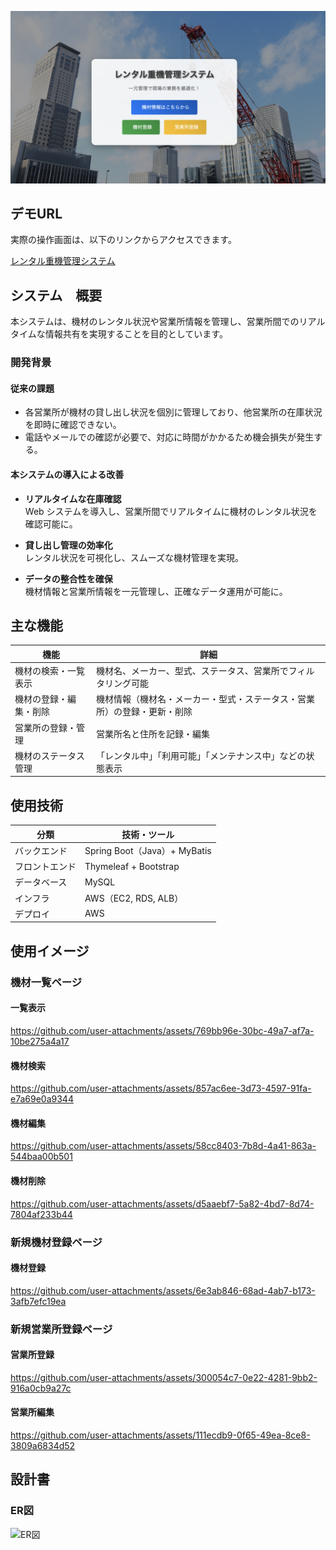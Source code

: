 ![トップページ](images/toppage.png)

## デモURL
実際の操作画面は、以下のリンクからアクセスできます。  

[レンタル重機管理システム](http://RentalMachineManagerALB-381945711.ap-northeast-1.elb.amazonaws.com)  

## システム　概要
本システムは、機材のレンタル状況や営業所情報を管理し、営業所間でのリアルタイムな情報共有を実現することを目的としています。

### 開発背景

#### 従来の課題
- 各営業所が機材の貸し出し状況を個別に管理しており、他営業所の在庫状況を即時に確認できない。　
- 電話やメールでの確認が必要で、対応に時間がかかるため機会損失が発生する。

#### 本システムの導入による改善
- **リアルタイムな在庫確認**  
  Web システムを導入し、営業所間でリアルタイムに機材のレンタル状況を確認可能に。  

- **貸し出し管理の効率化**  
  レンタル状況を可視化し、スムーズな機材管理を実現。  

- **データの整合性を確保**  
  機材情報と営業所情報を一元管理し、正確なデータ運用が可能に。    

## 主な機能

| 機能 | 詳細 |
|------|------------------------------------------------|
| 機材の検索・一覧表示 | 機材名、メーカー、型式、ステータス、営業所でフィルタリング可能 |
| 機材の登録・編集・削除 | 機材情報（機材名・メーカー・型式・ステータス・営業所）の登録・更新・削除 |
| 営業所の登録・管理 | 営業所名と住所を記録・編集 |
| 機材のステータス管理 | 「レンタル中」「利用可能」「メンテナンス中」などの状態表示 |

## 使用技術
| 分類 | 技術・ツール |
|------|-------------|
| バックエンド | Spring Boot（Java）+ MyBatis |
| フロントエンド | Thymeleaf + Bootstrap |
| データベース | MySQL |
| インフラ | AWS（EC2, RDS, ALB） |
| デプロイ | AWS |

## 使用イメージ
### 機材一覧ページ
#### 一覧表示
https://github.com/user-attachments/assets/769bb96e-30bc-49a7-af7a-10be275a4a17
#### 機材検索
https://github.com/user-attachments/assets/857ac6ee-3d73-4597-91fa-e7a69e0a9344
#### 機材編集
https://github.com/user-attachments/assets/58cc8403-7b8d-4a41-863a-544baa00b501
#### 機材削除
https://github.com/user-attachments/assets/d5aaebf7-5a82-4bd7-8d74-7804af233b44

### 新規機材登録ページ
#### 機材登録
https://github.com/user-attachments/assets/6e3ab846-68ad-4ab7-b173-3afb7efc19ea

### 新規営業所登録ページ
#### 営業所登録
https://github.com/user-attachments/assets/300054c7-0e22-4281-9bb2-916a0cb9a27c
#### 営業所編集
https://github.com/user-attachments/assets/111ecdb9-0f65-49ea-8ce8-3809a6834d52

## 設計書
### ER図
<img width="791" alt="ER図" src="https://github.com/user-attachments/assets/98540f17-c1dd-4ed0-83e0-1ba727b554cc" />


















